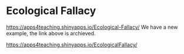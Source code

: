 # Ecological Fallacy
https://apps4teaching.shinyapps.io/Ecological-Fallacy/
We have a new example, the link above is archieved.

https://apps4teaching.shinyapps.io/EcologicalFallacy/
